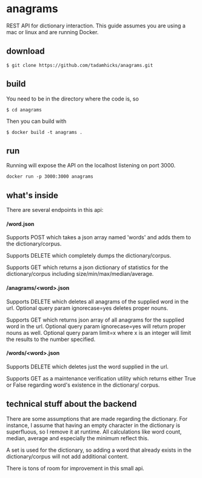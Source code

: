 # anagrams
REST API for dictionary interaction.  This guide assumes you are using a mac or linux and are running Docker.

## download
```
$ git clone https://github.com/tadamhicks/anagrams.git
```

## build
You need to be in the directory where the code is, so
```
$ cd anagrams
```

Then you can build with
```
$ docker build -t anagrams .
```

## run
Running will expose the API on the localhost listening on port 3000.

```
docker run -p 3000:3000 anagrams
```

## what's inside
There are several endpoints in this api:

#### /word.json
Supports POST which takes a json array named 'words' and adds them to the dictionary/corpus.

Supports DELETE which completely dumps the dictionary/corpus.

Supports GET which returns a json dictionary of statistics for the dictionary/corpus including size/min/max/median/average.

#### /anagrams/\<word>.json
Supports DELETE which deletes all anagrams of the supplied word in the url.  Optional query param ignorecase=yes deletes proper nouns.

Supports GET which returns json array of all anagrams for the supplied word in the url.  Optional query param ignorecase=yes will return proper nouns as well.  Optional query param limit=x where x is an integer will limit the results to the number specified.

#### /words/\<word>.json
Supports DELETE which deletes just the word supplied in the url.

Supports GET as a maintenance verification utility which returns either True or False regarding word's existence in the dictionary/ corpus.

## technical stuff about the backend
There are some assumptions that are made regarding the dictionary.  For instance, I assume that having an empty character in the dictionary is superfluous, so I remove it at runtime.  All calculations like word count, median, average and especially the minimum reflect this.

A set is used for the dictionary, so adding a word that already exists in the dictionary/corpus will not add additional content.

There is tons of room for improvement in this small api.
